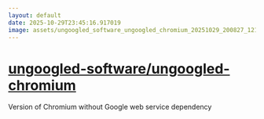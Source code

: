 ```yaml
---
layout: default
date: 2025-10-29T23:45:16.917019
image: assets/ungoogled_software_ungoogled_chromium_20251029_200827_121_20251029_212830_da6860--20251029T222844009--cropped.png
---
```


# [ungoogled-software/ungoogled-chromium](https://github.com/ungoogled-software/ungoogled-chromium/)

Version of Chromium without Google web service dependency
